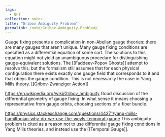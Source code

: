 ```yaml
---
tags:
  - QFT
collection: notes
title: "Gribov Ambiguity Problem"
permalink: /note/Gribov-Ambiguity-Problem/
---
```

Gauge fixing presents a complication in non-Abelian gauge theories: there are many gauges that aren't unique. Many gauge fixing conditions are specified as a differential equation of some sort. The solutions to this equation might not yield an unambiguous procedure for distinguishing gauge-equivalent solutions. The [[Faddeev-Popov Ghosts]] attempt to resolve this, but the formalism still assumes that for each physical configuration there exists exactly one gauge field that corresponds to it and that obeys the gauge condition. This is not necessarily the case in Yang Mills theory.
[[Gribov-Zwanziger Action]]

https://en.wikipedia.org/wiki/Gribov_ambiguity
Good discussion of the differential geometry of gauge fixing. In what sense it means choosing a representative from gauge orbits, choosing sections of a fiber bundle.

https://physics.stackexchange.com/questions/44271/yang-mills-hamiltonian-why-do-we-use-the-weyls-temporal-gauge
This ambiguity problem is cited as a reason not to use differential gauge fixing conditions in Yang Mills theories, and instead use the [[Temporal Gauge]]. 